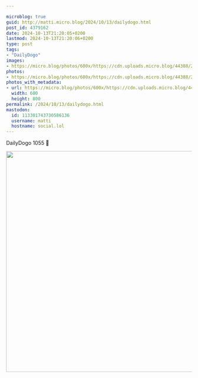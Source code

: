 ```yaml
---

microblog: true
guid: http://matti.micro.blog/2024/10/13/dailydogo.html
post_id: 4379162
date: 2024-10-13T21:20:05+0200
lastmod: 2024-10-13T21:20:06+0200
type: post
tags:
- "DailyDogo"
images:
- https://micro.blog/photos/600x/https://cdn.uploads.micro.blog/44388/2024/9705aa10afaf4222b3c21b41d2d5b272.jpg
photos:
- https://micro.blog/photos/600x/https://cdn.uploads.micro.blog/44388/2024/9705aa10afaf4222b3c21b41d2d5b272.jpg
photos_with_metadata:
- url: https://micro.blog/photos/600x/https://cdn.uploads.micro.blog/44388/2024/9705aa10afaf4222b3c21b41d2d5b272.jpg
  width: 600
  height: 800
permalink: /2024/10/13/dailydogo.html
mastodon:
  id: 113301743730586136
  username: matti
  hostname: social.lol
---
```

DailyDogo 1055 🐶

<img src="/media/uploads/2024/9705aa10afaf4222b3c21b41d2d5b272.jpg" width="600" alt="" />
